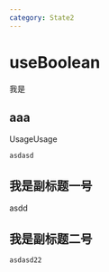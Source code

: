 ```yaml
---
category: State2
---
```


# useBoolean
我是

## aaa
UsageUsage
```
asdasd
```

## 我是副标题一号
asdd

## 我是副标题二号
```
asdasd22
```